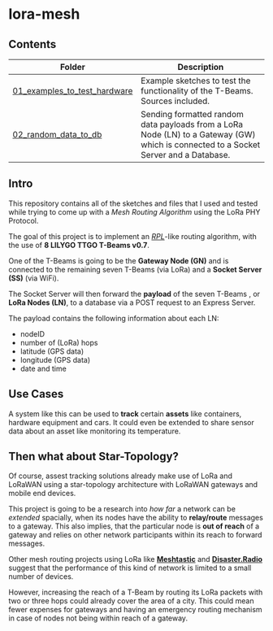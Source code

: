 # lora-mesh

## Contents

|Folder                                                       |Description                                                                 |
|-------------------------------------------------------------|----------------------------------------------------------------------------|
|[01_examples_to_test_hardware](/01_examples_to_test_hardware)|Example sketches to test the functionality of the T-Beams. Sources included.|
|[02_random_data_to_db](/02_random_data_to_db)                |Sending formatted random data payloads from a LoRa Node (LN) to a Gateway (GW) which is connected to a Socket Server and a Database.|


## Intro

This repository contains all of the sketches and files that I used and tested while trying to come up with a *Mesh Routing Algorithm* using the LoRa PHY Protocol. 

The goal of this project is to implement an *[RPL](https://tools.ietf.org/html/rfc6550)*-like routing algorithm, with the use of **8 LILYGO TTGO T-Beams v0.7**. 

One of the T-Beams is going to be the **Gateway Node (GN)** and is connected to the remaining seven T-Beams (via LoRa) and a **Socket Server (SS)** (via WiFi).

The Socket Server will then forward the **payload** of the seven T-Beams , or **LoRa Nodes (LN)**, to a database via a POST request to an Express Server.

The payload contains the following information about each LN: 

- nodeID
- number of (LoRa) hops
- latitude (GPS data) 
- longitude (GPS data) 
- date and time 

## Use Cases

A system like this can be used to **track** certain **assets** like containers, hardware equipment and cars. It could even be extended to share sensor data about an asset like monitoring its temperature.

## Then what about Star-Topology?

Of course, assest tracking solutions already make use of LoRa and LoRaWAN using a star-topology architecture with LoRaWAN gateways and mobile end devices. 

This project is going to be a research into *how far* a network can be *extended* spacially, when its nodes have the ability to **relay/route** messages to a gateway. This also implies, that the particular node is **out of reach** of a gateway and relies on other network participants within its reach to forward messages.

Other mesh routing projects using LoRa like **[Meshtastic](https://github.com/meshtastic/Meshtastic-device)** and **[Disaster.Radio](https://github.com/sudomesh/disaster-radio)** suggest that the performance of this kind of network is limited to a small number of devices. 

However, increasing the reach of a T-Beam by routing its LoRa packets with two or three hops could already cover the area of a city. This could mean fewer expenses for gateways and having an emergency routing mechanism in case of nodes not being within reach of a gateway.
